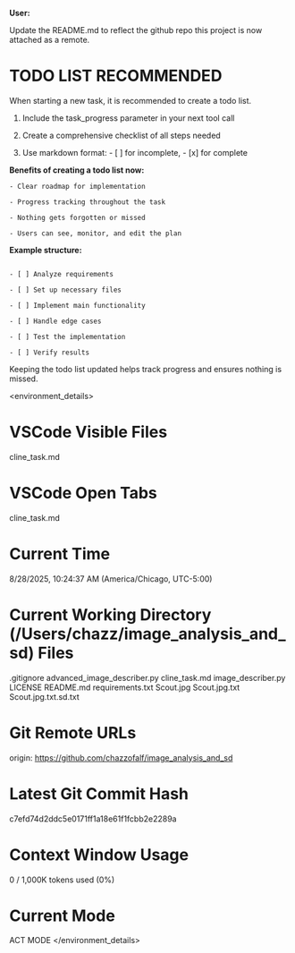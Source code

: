 **User:**

<task>
Update the README.md to reflect the github repo this project is now attached as a remote.
</task>


# TODO LIST RECOMMENDED
When starting a new task, it is recommended to create a todo list.




1. Include the task_progress parameter in your next tool call

2. Create a comprehensive checklist of all steps needed

3. Use markdown format: - [ ] for incomplete, - [x] for complete



**Benefits of creating a todo list now:**

	- Clear roadmap for implementation

	- Progress tracking throughout the task

	- Nothing gets forgotten or missed

	- Users can see, monitor, and edit the plan



**Example structure:**
```

- [ ] Analyze requirements

- [ ] Set up necessary files

- [ ] Implement main functionality

- [ ] Handle edge cases

- [ ] Test the implementation

- [ ] Verify results
```



Keeping the todo list updated helps track progress and ensures nothing is missed.

<environment_details>
# VSCode Visible Files
cline_task.md

# VSCode Open Tabs
cline_task.md

# Current Time
8/28/2025, 10:24:37 AM (America/Chicago, UTC-5:00)

# Current Working Directory (/Users/chazz/image_analysis_and_sd) Files
.gitignore
advanced_image_describer.py
cline_task.md
image_describer.py
LICENSE
README.md
requirements.txt
Scout.jpg
Scout.jpg.txt
Scout.jpg.txt.sd.txt

# Git Remote URLs
origin: https://github.com/chazzofalf/image_analysis_and_sd

# Latest Git Commit Hash
c7efd74d2ddc5e0171ff1a18e61f1fcbb2e2289a

# Context Window Usage
0 / 1,000K tokens used (0%)

# Current Mode
ACT MODE
</environment_details>

